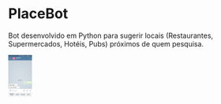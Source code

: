 # PlaceBot
Bot desenvolvido em Python para sugerir locais (Restaurantes, Supermercados, Hotéis, Pubs) próximos de quem pesquisa.

<img src="https://github.com/LuizPrianti/PlaceBot/blob/master/Screenshots/Screenshot_2018-05-10-15-57-21.png" width="48">
